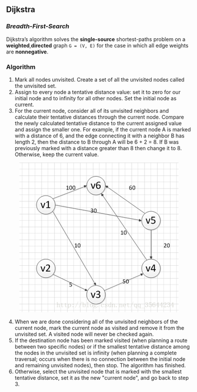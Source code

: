 ## Dijkstra
### _Breadth-First-Search_

Dijkstra’s algorithm solves the **single-source** shortest-paths problem on a **weighted**,**directed** graph `G = (V, E)` for the case in which all edge weights are **nonnegative**.

### Algorithm
1. Mark all nodes unvisited. Create a set of all the unvisited nodes called the unvisited set.
2. Assign to every node a tentative distance value: set it to zero for our initial node and to infinity for all other nodes. Set the initial node as current.
3. For the current node, consider all of its unvisited neighbors and calculate their tentative distances through the current node. Compare the newly calculated tentative distance to the current assigned value and assign the smaller one. For example, if the current node A is marked with a distance of 6, and the edge connecting it with a neighbor B has length 2, then the distance to B through A will be 6 + 2 = 8. If B was previously marked with a distance greater than 8 then change it to 8. Otherwise, keep the current value.
<div align=center><img src="./pic/graph.png"/></div>

4. When we are done considering all of the unvisited neighbors of the current node, mark the current node as visited and remove it from the unvisited set. A visited node will never be checked again.
5. If the destination node has been marked visited (when planning a route between two specific nodes) or if the smallest tentative distance among the nodes in the unvisited set is infinity (when planning a complete traversal; occurs when there is no connection between the initial node and remaining unvisited nodes), then stop. The algorithm has finished.
6. Otherwise, select the unvisited node that is marked with the smallest tentative distance, set it as the new "current node", and go back to step 3.
